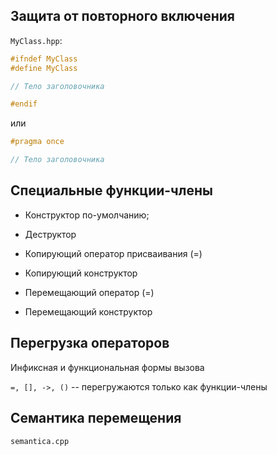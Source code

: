 ## Защита от повторного включения
`MyClass.hpp`:
```cpp
#ifndef MyClass
#define MyClass

// Тело заголовочника

#endif
```
или
```cpp
#pragma once

// Тело заголовочника

```

## Специальные функции-члены
- Конструктор по-умолчанию;
- Деструктор

- Копирующий оператор присваивания (=)
- Копирующий конструктор

- Перемещающий оператор (=)
- Перемещающий конструктор

## Перегрузка операторов
Инфиксная и функциональная формы вызова

`=, [], ->, ()` -- перегружаются только как функции-члены

## Семантика перемещения

`semantica.cpp`
